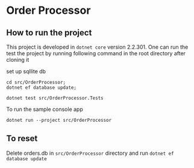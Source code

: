 # Order Processor

## How to run the project

This project is developed in `dotnet core` version 2.2.301. One can run the test the project by running following command in the root directory after cloning it


set up sqllite db 

```
cd src/OrderProcessor;
dotnet ef database update;

```


```
dotnet test src/OrderProcessor.Tests
```

To run the sample console app

```
dotnet run --project src/OrderProcessor
```


## To reset 

Delete orders.db in `src/OrderProcessor` directory and run `dotnet ef database update` 


